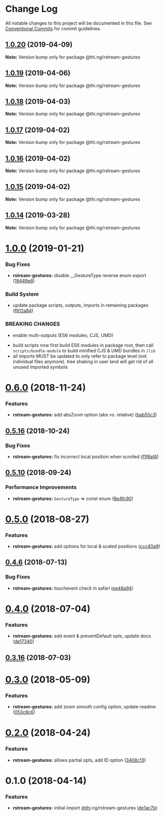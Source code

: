 # Change Log

All notable changes to this project will be documented in this file.
See [Conventional Commits](https://conventionalcommits.org) for commit guidelines.

## [1.0.20](https://github.com/thi-ng/umbrella/compare/@thi.ng/rstream-gestures@1.0.19...@thi.ng/rstream-gestures@1.0.20) (2019-04-09)

**Note:** Version bump only for package @thi.ng/rstream-gestures





## [1.0.19](https://github.com/thi-ng/umbrella/compare/@thi.ng/rstream-gestures@1.0.18...@thi.ng/rstream-gestures@1.0.19) (2019-04-06)

**Note:** Version bump only for package @thi.ng/rstream-gestures





## [1.0.18](https://github.com/thi-ng/umbrella/compare/@thi.ng/rstream-gestures@1.0.17...@thi.ng/rstream-gestures@1.0.18) (2019-04-03)

**Note:** Version bump only for package @thi.ng/rstream-gestures





## [1.0.17](https://github.com/thi-ng/umbrella/compare/@thi.ng/rstream-gestures@1.0.16...@thi.ng/rstream-gestures@1.0.17) (2019-04-02)

**Note:** Version bump only for package @thi.ng/rstream-gestures





## [1.0.16](https://github.com/thi-ng/umbrella/compare/@thi.ng/rstream-gestures@1.0.15...@thi.ng/rstream-gestures@1.0.16) (2019-04-02)

**Note:** Version bump only for package @thi.ng/rstream-gestures





## [1.0.15](https://github.com/thi-ng/umbrella/compare/@thi.ng/rstream-gestures@1.0.14...@thi.ng/rstream-gestures@1.0.15) (2019-04-02)

**Note:** Version bump only for package @thi.ng/rstream-gestures





## [1.0.14](https://github.com/thi-ng/umbrella/compare/@thi.ng/rstream-gestures@1.0.13...@thi.ng/rstream-gestures@1.0.14) (2019-03-28)

**Note:** Version bump only for package @thi.ng/rstream-gestures







# [1.0.0](https://github.com/thi-ng/umbrella/compare/@thi.ng/rstream-gestures@0.6.9...@thi.ng/rstream-gestures@1.0.0) (2019-01-21)


### Bug Fixes

* **rstream-gestures:** disable __GestureType reverse enum export ([19449e8](https://github.com/thi-ng/umbrella/commit/19449e8))


### Build System

* update package scripts, outputs, imports in remaining packages ([f912a84](https://github.com/thi-ng/umbrella/commit/f912a84))


### BREAKING CHANGES

* enable multi-outputs (ES6 modules, CJS, UMD)

- build scripts now first build ES6 modules in package root, then call
  `scripts/bundle-module` to build minified CJS & UMD bundles in `/lib`
- all imports MUST be updated to only refer to package level
  (not individual files anymore). tree shaking in user land will get rid of
  all unused imported symbols


# [0.6.0](https://github.com/thi-ng/umbrella/compare/@thi.ng/rstream-gestures@0.5.18...@thi.ng/rstream-gestures@0.6.0) (2018-11-24)


### Features

* **rstream-gestures:** add absZoom option (abs vs. relative) ([bab55c3](https://github.com/thi-ng/umbrella/commit/bab55c3))


## [0.5.16](https://github.com/thi-ng/umbrella/compare/@thi.ng/rstream-gestures@0.5.15...@thi.ng/rstream-gestures@0.5.16) (2018-10-24)


### Bug Fixes

* **rstream-gestures:** fix incorrect local position when scrolled ([f1f6af4](https://github.com/thi-ng/umbrella/commit/f1f6af4))


<a name="0.5.10"></a>
## [0.5.10](https://github.com/thi-ng/umbrella/compare/@thi.ng/rstream-gestures@0.5.9...@thi.ng/rstream-gestures@0.5.10) (2018-09-24)


### Performance Improvements

* **rstream-gestures:** `GestureType` => const enum ([8e4fc90](https://github.com/thi-ng/umbrella/commit/8e4fc90))


<a name="0.5.0"></a>
# [0.5.0](https://github.com/thi-ng/umbrella/compare/@thi.ng/rstream-gestures@0.4.18...@thi.ng/rstream-gestures@0.5.0) (2018-08-27)


### Features

* **rstream-gestures:** add options for local & scaled positions ([ccc40a9](https://github.com/thi-ng/umbrella/commit/ccc40a9))


<a name="0.4.6"></a>
## [0.4.6](https://github.com/thi-ng/umbrella/compare/@thi.ng/rstream-gestures@0.4.5...@thi.ng/rstream-gestures@0.4.6) (2018-07-13)


### Bug Fixes

* **rstream-gestures:** touchevent check in safari ([ee48a94](https://github.com/thi-ng/umbrella/commit/ee48a94))


<a name="0.4.0"></a>
# [0.4.0](https://github.com/thi-ng/umbrella/compare/@thi.ng/rstream-gestures@0.3.16...@thi.ng/rstream-gestures@0.4.0) (2018-07-04)


### Features

* **rstream-gestures:** add event & preventDefault opts, update docs ([de17340](https://github.com/thi-ng/umbrella/commit/de17340))




<a name="0.3.16"></a>
## [0.3.16](https://github.com/thi-ng/umbrella/compare/@thi.ng/rstream-gestures@0.3.15...@thi.ng/rstream-gestures@0.3.16) (2018-07-03)


<a name="0.3.0"></a>
# [0.3.0](https://github.com/thi-ng/umbrella/compare/@thi.ng/rstream-gestures@0.2.5...@thi.ng/rstream-gestures@0.3.0) (2018-05-09)


### Features

* **rstream-gestures:** add zoom smooth config option, update readme ([053c8c6](https://github.com/thi-ng/umbrella/commit/053c8c6))


<a name="0.2.0"></a>
# [0.2.0](https://github.com/thi-ng/umbrella/compare/@thi.ng/rstream-gestures@0.1.9...@thi.ng/rstream-gestures@0.2.0) (2018-04-24)


### Features

* **rstream-gestures:** allows partial opts, add ID option ([3408c13](https://github.com/thi-ng/umbrella/commit/3408c13))


<a name="0.1.0"></a>
# 0.1.0 (2018-04-14)


### Features

* **rstream-gestures:** initial import [@thi](https://github.com/thi).ng/rstream-gestures ([de1ac7b](https://github.com/thi-ng/umbrella/commit/de1ac7b))
